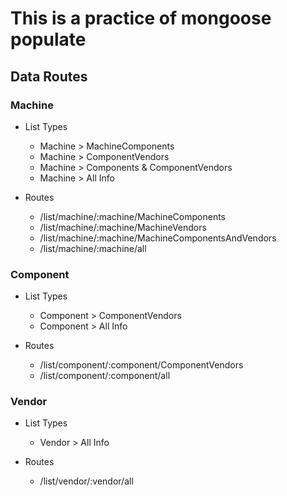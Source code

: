 # This is a practice of mongoose populate

## Data Routes

### Machine

* List Types
  * Machine > MachineComponents
  * Machine > ComponentVendors
  * Machine > Components & ComponentVendors
  * Machine > All Info

* Routes
  * /list/machine/:machine/MachineComponents
  * /list/machine/:machine/MachineVendors
  * /list/machine/:machine/MachineComponentsAndVendors
  * /list/machine/:machine/all

### Component

* List Types
  * Component > ComponentVendors
  * Component > All Info

* Routes
  * /list/component/:component/ComponentVendors
  * /list/component/:component/all

### Vendor

* List Types
  * Vendor > All Info

* Routes
  * /list/vendor/:vendor/all
